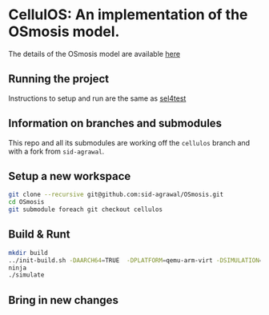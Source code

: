 # CellulOS: An implementation of the OSmosis model.
The details of the OSmosis model are available [here](https://arxiv.org/abs/2309.09291)

## Running the project
Instructions to setup and run are the same as [sel4test](https://docs.sel4.systems/projects/sel4test/)


## Information on branches and submodules
This repo and all its submodules are working off the `cellulos` branch
and with a fork from `sid-agrawal`.


## Setup a new workspace
```bash
git clone --recursive git@github.com:sid-agrawal/OSmosis.git
cd OSmosis
git submodule foreach git checkout cellulos
```

## Build & Runt
```bash
mkdir build
../init-build.sh -DAARCH64=TRUE  -DPLATFORM=qemu-arm-virt -DSIMULATION=TRUE -DDEBUG=TRUE
ninja
./simulate
```

## Bring in new changes


